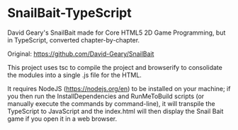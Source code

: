 # SnailBait-TypeScript
David Geary's SnailBait made for Core HTML5 2D Game Programming, but in TypeScript, converted chapter-by-chapter.

Original: https://github.com/David-Geary/SnailBait

This project uses tsc to compile the project and browserify to consolidate the modules into a single .js file for the HTML. 

It requires NodeJS (https://nodejs.org/en) to be installed on your machine; if you then run the InstallDependencies and RunMeToBuild scripts (or manually execute the commands by command-line), it will transpile the TypeScript to JavaScript and the index.html will then display the Snail Bait game if you open it in a web browser.
